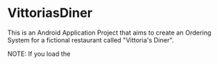 # VittoriasDiner
This is an Android Application Project that aims to create an Ordering System for a fictional restaurant called "Vittoria's Diner".

NOTE: If you load the 
